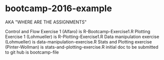 # bootcamp-2016-example

AKA "WHERE ARE THE ASSIGNMENTS"

Control and Flow Exercise 1 (Alfaro) is R-Bootcamp-Exercise1.R
Plotting Exercise 1 (Lohmueller) is R-Plotting-Exercise1.R
Data manipulation exercise (Lohmueller) is data-manipulation-exercise.R
Stats and Plotting exercise (Pinter-Wollman) is stats-and-plotting-exercise.R
initial doc to be submitted to git hub is bootcamp-file
